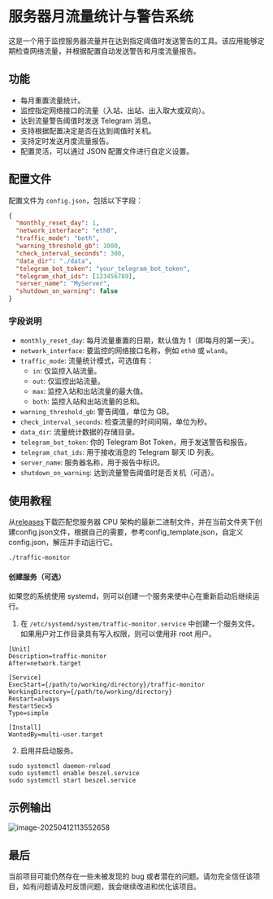 # 服务器月流量统计与警告系统

这是一个用于监控服务器流量并在达到指定阈值时发送警告的工具。该应用能够定期检查网络流量，并根据配置自动发送警告和月度流量报告。

## 功能

- 每月重置流量统计。
- 监控指定网络接口的流量（入站、出站、出入取大或双向）。
- 达到流量警告阈值时发送 Telegram 消息。
- 支持根据配置决定是否在达到阈值时关机。
- 支持定时发送月度流量报告。
- 配置灵活，可以通过 JSON 配置文件进行自定义设置。

## 配置文件

配置文件为 `config.json`，包括以下字段：

```json
{
  "monthly_reset_day": 1,
  "network_interface": "eth0",
  "traffic_mode": "both",
  "warning_threshold_gb": 1000,
  "check_interval_seconds": 300,
  "data_dir": "./data",
  "telegram_bot_token": "your_telegram_bot_token",
  "telegram_chat_ids": [123456789],
  "server_name": "MyServer",
  "shutdown_on_warning": false
}
```

### 字段说明

- `monthly_reset_day`: 每月流量重置的日期，默认值为 1（即每月的第一天）。
- `network_interface`: 要监控的网络接口名称，例如 `eth0` 或 `wlan0`。
- `traffic_mode`: 流量统计模式，可选值有：
  - `in`: 仅监控入站流量。
  - `out`: 仅监控出站流量。
  - `max`: 监控入站和出站流量的最大值。
  - `both`: 监控入站和出站流量的总和。
- `warning_threshold_gb`: 警告阈值，单位为 GB。
- `check_interval_seconds`: 检查流量的时间间隔，单位为秒。
- `data_dir`: 流量统计数据的存储目录。
- `telegram_bot_token`: 你的 Telegram Bot Token，用于发送警告和报告。
- `telegram_chat_ids`: 用于接收消息的 Telegram 聊天 ID 列表。
- `server_name`: 服务器名称，用于报告中标识。
- `shutdown_on_warning`: 达到流量警告阈值时是否关机（可选）。

## 使用教程

从[releases](https://github.com/Nei-Xin/traffic-monitor/releases)下载匹配您服务器 CPU 架构的最新二进制文件，并在当前文件夹下创建config.json文件，根据自己的需要，参考config_template.json，自定义config.json，解压并手动运行它。

```
./traffic-monitor 
```

#### 创建服务（可选）

如果您的系统使用 systemd，则可以创建一个服务来使中心在重新启动后继续运行。

1. 在 `/etc/systemd/system/traffic-monitor.service` 中创建一个服务文件。如果用户对工作目录具有写入权限，则可以使用非 root 用户。

```
[Unit]
Description=traffic-monitor
After=network.target

[Service]
ExecStart={/path/to/working/directory}/traffic-monitor
WorkingDirectory={/path/to/working/directory}
Restart=always
RestartSec=5
Type=simple

[Install]
WantedBy=multi-user.target
```

2. 启用并启动服务。

```
sudo systemctl daemon-reload
sudo systemctl enable beszel.service
sudo systemctl start beszel.service
```

## 示例输出

![image-20250412113552658](https://r2-img.neix.in/2025/04/12/20250412113555091.png)

## 最后

当前项目可能仍然存在一些未被发现的 bug 或者潜在的问题。请勿完全信任该项目，如有问题请及时反馈问题，我会继续改进和优化该项目。
